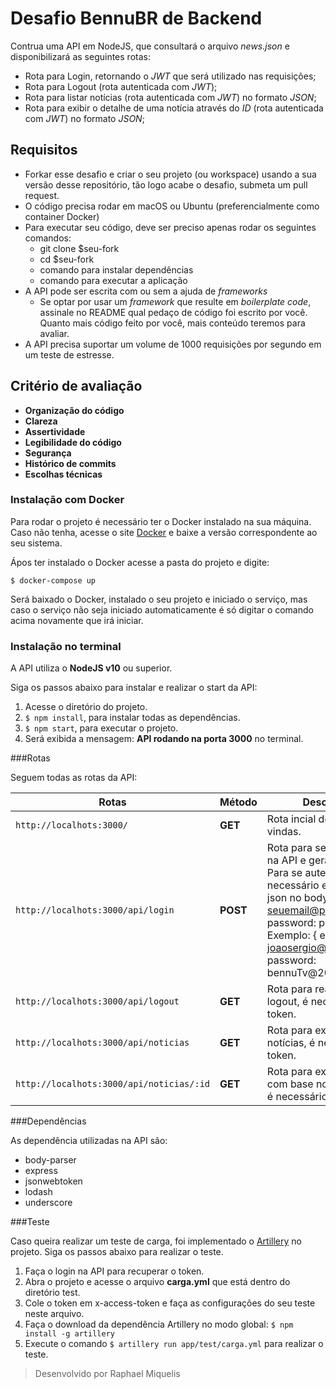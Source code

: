 # Desafio BennuBR de Backend

Contrua uma API em NodeJS, que consultará o arquivo _news.json_ e disponibilizará as seguintes rotas:

- Rota para Login, retornando o _JWT_ que será utilizado nas requisições;
- Rota para Logout (rota autenticada com _JWT_);
- Rota para listar notícias (rota autenticada com _JWT_) no formato _JSON_;
- Rota para exibir o detalhe de uma notícia através do _ID_ (rota autenticada com _JWT_) no formato _JSON_;

## Requisitos

- Forkar esse desafio e criar o seu projeto (ou workspace) usando a sua versão desse repositório, tão logo acabe o desafio, submeta um pull request.
- O código precisa rodar em macOS ou Ubuntu (preferencialmente como container Docker)
- Para executar seu código, deve ser preciso apenas rodar os seguintes comandos:
  - git clone \$seu-fork
  - cd \$seu-fork
  - comando para instalar dependências
  - comando para executar a aplicação
- A API pode ser escrita com ou sem a ajuda de _frameworks_
  - Se optar por usar um _framework_ que resulte em _boilerplate code_, assinale no README qual pedaço de código foi escrito por você. Quanto mais código feito por você, mais conteúdo teremos para avaliar.
- A API precisa suportar um volume de 1000 requisições por segundo em um teste de estresse.

## Critério de avaliação

- **Organização do código**
- **Clareza**
- **Assertividade**
- **Legibilidade do código**
- **Segurança**
- **Histórico de commits**
- **Escolhas técnicas**

### Instalação com Docker

Para rodar o projeto é necessário ter o Docker instalado na sua máquina. Caso não tenha, acesse o site [Docker](https://www.docker.com/products/docker-desktop) e baixe a versão correspondente ao seu sistema.

Ápos ter instalado o Docker acesse a pasta do projeto e digite:

`$ docker-compose up`

Será baixado o Docker, instalado o seu projeto e iniciado o serviço, mas caso o serviço não seja iniciado automaticamente é só digitar o comando acima novamente que irá iniciar.

### Instalação no terminal

A API utiliza o **NodeJS v10** ou superior.

Siga os passos abaixo para instalar e realizar o start da API:

1. Acesse o diretório do projeto.
2. `$ npm install`, para instalar todas as dependências.
3. `$ npm start`, para executar o projeto.
4. Será exibida a mensagem: **API rodando na porta 3000** no terminal.

###Rotas

Seguem todas as rotas da API:

| Rotas                                    | Método   | Descrição                                                                                                                                                                                                                            |
| ---------------------------------------- | -------- | ------------------------------------------------------------------------------------------------------------------------------------------------------------------------------------------------------------------------------------ |
| `http://localhots:3000/`                 | **GET**  | Rota incial de boas vindas.                                                                                                                                                                                                          |
| `http://localhots:3000/api/login`        | **POST** | Rota para se autenticar na API e gerar o token. Para se autenticar será necessário enviar um json no body com {email: seuemail@provedor.com, password: password}. Exemplo: { email: joaosergio@outlook.com, password: bennuTv@2018 } |
| `http://localhots:3000/api/logout`       | **GET**  | Rota para realizar o logout, é necessário o token.                                                                                                                                                                                   |
| `http://localhots:3000/api/noticias`     | **GET**  | Rota para exibir todas as notícias, é necessário o token.                                                                                                                                                                            |
| `http://localhots:3000/api/noticias/:id` | **GET**  | Rota para exibir a notícia com base no **id** passado, é necessário o token.                                                                                                                                                         |

###Dependências

As dependência utilizadas na API são:

- body-parser
- express
- jsonwebtoken
- lodash
- underscore

###Teste

Caso queira realizar um teste de carga, foi implementado o [Artillery](https://artillery.io/) no projeto. Siga os passos abaixo para realizar o teste.

1. Faça o login na API para recuperar o token.
2. Abra o projeto e acesse o arquivo **carga.yml** que está dentro do diretório test.
3. Cole o token em x-access-token e faça as configurações do seu teste neste arquivo.
4. Faça o download da dependência Artillery no modo global: `$ npm install -g artillery`
5. Execute o comando `$ artillery run app/test/carga.yml` para realizar o teste.

> Desenvolvido por Raphael Miquelis
